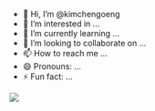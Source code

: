 - 👋 Hi, I’m @kimchengoeng
- 👀 I’m interested in ...
- 🌱 I’m currently learning ...
- 💞️ I’m looking to collaborate on ...
- 📫 How to reach me ...
- 😄 Pronouns: ...
- ⚡ Fun fact: ...

<!---
kimchengoeng/kimchengoeng is a ✨ special ✨ repository because its `README.md` (this file) appears on your GitHub profile.
You can click the Preview link to take a look at your changes.
--->
<img  src="https://static.vecteezy.com/system/resources/thumbnails/022/385/025/small/a-cute-surprised-black-haired-anime-girl-under-the-blooming-sakura-ai-generated-photo.jpg" >
